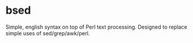 # bsed
Simple, english syntax on top of Perl text processing. Designed to replace simple uses of sed/grep/awk/perl.
